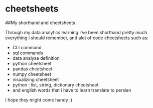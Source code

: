 # cheetsheets
##My shorthand and cheetsheets

Through my data analytics learning i've been shorthand pretty much everything i should remember, and alot of code cheetsheets such as:

- CLI command
- sql commands
- data analyse definition
- python cheetsheet
- pandas cheetsheet
- numpy cheetsheet
- visualizing cheetsheet
- python : list, string, dictionary cheetsheet
- and english words that i have to learn translate to persian

I hope they might come handy ;)
